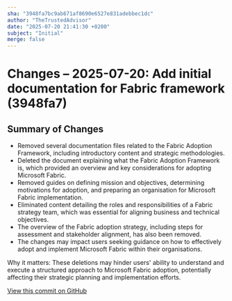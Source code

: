 ```yaml
---
sha: "3948fa7bc9ab671af8690e6527e831adebbec1dc"
author: "TheTrustedAdvisor"
date: "2025-07-20 21:41:30 +0200"
subject: "Initial"
merge: false
---
```


# Changes – 2025-07-20: Add initial documentation for Fabric framework (3948fa7)

## Summary of Changes

- Removed several documentation files related to the Fabric Adoption Framework, including introductory content and strategic methodologies.
- Deleted the document explaining what the Fabric Adoption Framework is, which provided an overview and key considerations for adopting Microsoft Fabric.
- Removed guides on defining mission and objectives, determining motivations for adoption, and preparing an organisation for Microsoft Fabric implementation.
- Eliminated content detailing the roles and responsibilities of a Fabric strategy team, which was essential for aligning business and technical objectives.
- The overview of the Fabric adoption strategy, including steps for assessment and stakeholder alignment, has also been removed.
- The changes may impact users seeking guidance on how to effectively adopt and implement Microsoft Fabric within their organisations.

Why it matters: These deletions may hinder users' ability to understand and execute a structured approach to Microsoft Fabric adoption, potentially affecting their strategic planning and implementation efforts.

[View this commit on GitHub](https://github.com/TheTrustedAdvisor/FabricAdoptionFramework/commit/3948fa7bc9ab671af8690e6527e831adebbec1dc)
